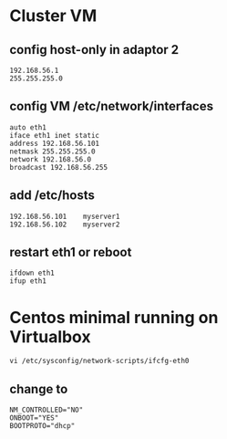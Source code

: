 # Cluster VM
## config host-only in adaptor 2 
```
192.168.56.1
255.255.255.0
```

## config VM /etc/network/interfaces
```
auto eth1
iface eth1 inet static
address 192.168.56.101
netmask 255.255.255.0
network 192.168.56.0
broadcast 192.168.56.255
```

## add /etc/hosts
```
192.168.56.101    myserver1
192.168.56.102    myserver2
```

## restart eth1 or reboot
```
ifdown eth1
ifup eth1
```



# Centos minimal running on Virtualbox
```
vi /etc/sysconfig/network-scripts/ifcfg-eth0
```
## change to 
```
NM_CONTROLLED="NO"
ONBOOT="YES"
BOOTPROTO="dhcp"
```
